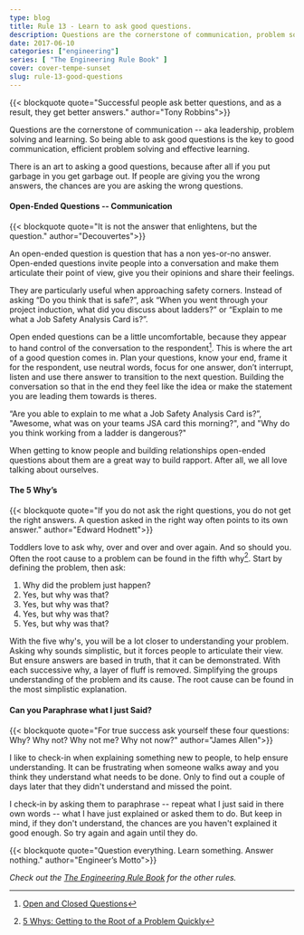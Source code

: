 ```yaml
---
type: blog
title: Rule 13 - Learn to ask good questions.
description: Questions are the cornerstone of communication, problem solving and learning.
date: 2017-06-10
categories: ["engineering"]
series: [ "The Engineering Rule Book" ]
cover: cover-tempe-sunset
slug: rule-13-good-questions
---
```


{{< blockquote quote="Successful people ask better questions, and as a result, they get better answers." author="Tony Robbins">}}

Questions are the cornerstone of communication -- aka leadership, problem solving and learning. So being able to ask good questions is the key to good communication, efficient problem solving and effective learning.

There is an art to asking a good questions, because after all if you put garbage in you get garbage out. If people are giving you the wrong answers, the chances are you are asking the wrong questions.

#### Open-Ended Questions -- Communication

{{< blockquote quote="It is not the answer that enlightens, but the question." author="Decouvertes">}}

An open-ended question is question that has a non yes-or-no answer. Open-ended questions invite people into a conversation and make them articulate their point of view, give you their opinions and share their feelings.

They are particularly useful when approaching safety corners. Instead of asking “Do you think that is safe?”, ask “When you went through your project induction, what did you discuss about ladders?” or “Explain to me what a Job Safety Analysis Card is?”.

Open ended questions can be a little uncomfortable, because they appear to hand control of the conversation to the respondent[^changeminds]. This is where the art of a good question comes in. Plan your questions, know your end, frame it for the respondent, use neutral words, focus for one answer, don’t interrupt, listen and use there answer to transition to the next question. Building the conversation so that in the end they feel like the idea or make the statement you are leading them towards is theres.

“Are you able to explain to me what a Job Safety Analysis Card is?”, "Awesome, what was on your teams JSA card this morning?", and "Why do you think working from a ladder is dangerous?"

When getting to know people and building relationships open-ended questions about them are a great way to build rapport. After all, we all love talking about ourselves.

#### The 5 Why’s

{{< blockquote quote="If you do not ask the right questions, you do not get the right answers. A question asked in the right way often points to its own answer." author="Edward Hodnett">}}

Toddlers love to ask why, over and over and over again. And so should you. Often the root cause to a problem can be found in the fifth why[^5whys]. Start by defining the problem, then ask:

1. Why did the problem just happen?
2. Yes, but why was that?
3. Yes, but why was that?
4. Yes, but why was that?
5. Yes, but why was that?

With the five why's, you will be a lot closer to understanding your problem. Asking why sounds simplistic, but it forces people to articulate their view. But ensure answers are based in truth, that it can be demonstrated. With each successive why, a layer of fluff is removed. Simplifying the groups understanding of the problem and its cause. The root cause can be found in the most simplistic explanation.

#### Can you Paraphrase what I just Said?

{{< blockquote quote="For true success ask yourself these four questions: Why? Why not? Why not me? Why not now?" author="James Allen">}}

I like to check-in when explaining something new to people, to help ensure understanding. It can be frustrating when someone walks away and you think they understand what needs to be done. Only to find out a couple of days later that they didn't understand and missed the point.

I check-in by asking them to paraphrase -- repeat what I just said in there own words -- what I have just explained or asked them to do. But keep in mind, if they don't understand, the chances are you haven't explained it good enough. So try again and again until they do.

{{< blockquote quote="Question everything. Learn something. Answer nothing." author="Engineer’s Motto">}}

_Check out the [The Engineering Rule Book](/series/the-engineering-rule-book) for the other rules._

[^5whys]: [5 Whys: Getting to the Root of a Problem Quickly](https://www.mindtools.com/pages/article/newTMC_5W.htm)
[^changeminds]: [Open and Closed Questions](http://changingminds.org/techniques/questioning/open_closed_questions.htm)